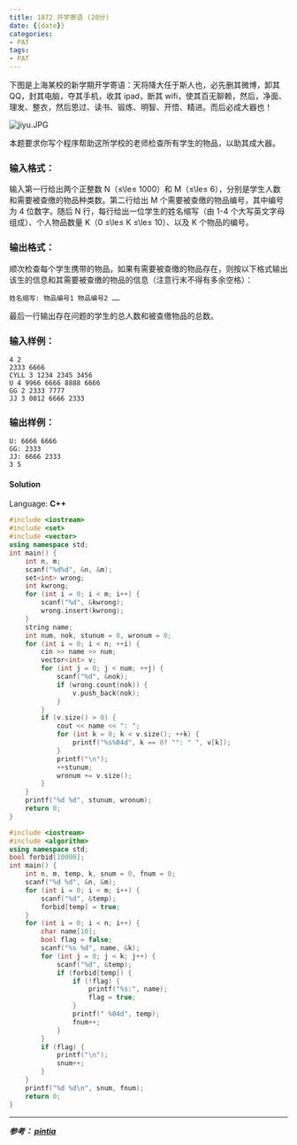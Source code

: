 ```yaml
---
title: 1072 开学寄语 (20分)
date: {{date}}
categories:
- PAT
tags:
- PAT
---
```

下图是上海某校的新学期开学寄语：天将降大任于斯人也，必先删其微博，卸其 QQ，封其电脑，夺其手机，收其 ipad，断其
wifi，使其百无聊赖，然后，净面、理发、整衣，然后思过、读书、锻炼、明智、开悟、精进。而后必成大器也！

![jiyu.JPG](https://images.ptausercontent.com/3b1d9f4a-778b-4942-a9e2-836262f363aa.JPG)

本题要求你写个程序帮助这所学校的老师检查所有学生的物品，以助其成大器。

### 输入格式：

输入第一行给出两个正整数 N（≤\le≤ 1000）和 M（≤\le≤ 6），分别是学生人数和需要被查缴的物品种类数。第二行给出 M
个需要被查缴的物品编号，其中编号为 4 位数字。随后 N 行，每行给出一位学生的姓名缩写（由 1-4 个大写英文字母组成）、个人物品数量 K（0 ≤\le≤
K ≤\le≤ 10）、以及 K 个物品的编号。

### 输出格式：

顺次检查每个学生携带的物品，如果有需要被查缴的物品存在，则按以下格式输出该生的信息和其需要被查缴的物品的信息（注意行末不得有多余空格）：

    
    
    姓名缩写: 物品编号1 物品编号2 ……
    

最后一行输出存在问题的学生的总人数和被查缴物品的总数。

### 输入样例：

    
    
    4 2
    2333 6666
    CYLL 3 1234 2345 3456
    U 4 9966 6666 8888 6666
    GG 2 2333 7777
    JJ 3 0012 6666 2333
    

### 输出样例：

    
    
    U: 6666 6666
    GG: 2333
    JJ: 6666 2333
    3 5
    

#### Solution

Language: **C++**
```C++
#include <iostream>
#include <set>
#include <vector>
using namespace std;
int main() {
    int n, m;
    scanf("%d%d", &n, &m);
    set<int> wrong;
    int kwrong;
    for (int i = 0; i < m; i++) {
        scanf("%d", &kwrong);
        wrong.insert(kwrong);
    }
    string name;
    int num, nok, stunum = 0, wronum = 0;
    for (int i = 0; i < n; ++i) {
        cin >> name >> num;
        vector<int> v;
        for (int j = 0; j < num; ++j) {
            scanf("%d", &nok);
            if (wrong.count(nok)) {
                v.push_back(nok);
            }
        }
        if (v.size() > 0) {
            cout << name << ": ";
            for (int k = 0; k < v.size(); ++k) {
                printf("%s%04d", k == 0? "": " ", v[k]);
            }
            printf("\n");
            ++stunum;
            wronum += v.size();
        }
    }
    printf("%d %d", stunum, wronum);
    return 0;
}
```

```c++
#include <iostream>
#include <algorithm>
using namespace std;
bool forbid[10000];
int main() {
    int n, m, temp, k, snum = 0, fnum = 0;
    scanf("%d %d", &n, &m);
    for (int i = 0; i < m; i++) {
        scanf("%d", &temp);
        forbid[temp] = true;
    }
    for (int i = 0; i < n; i++) {
        char name[10];
        bool flag = false;
        scanf("%s %d", name, &k);
        for (int j = 0; j < k; j++) {
            scanf("%d", &temp);
            if (forbid[temp]) {
                if (!flag) {
                    printf("%s:", name);
                    flag = true;
                }
                printf(" %04d", temp);
                fnum++;
            }
        }
        if (flag) {
            printf("\n");
            snum++;
        }
    }
    printf("%d %d\n", snum, fnum);
    return 0;
}
```
---
***参考：
[pintia](https://pintia.cn/problem-sets/994805260223102976/problems/994805263964422144)***
